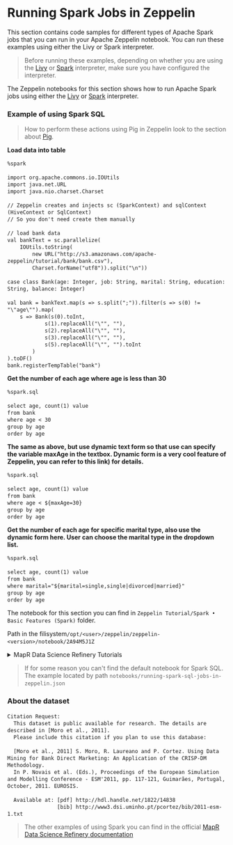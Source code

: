 # Running Spark Jobs in Zeppelin

This section contains code samples for different types of Apache Spark jobs that you can run in your Apache Zeppelin notebook. You can run these examples using either the Livy or Spark interpreter. 

>Before running these examples, depending on whether you are using the [Livy](https://mapr.com/docs/61/Zeppelin/ConfigureLivyInterpreter.html#task_t1d_4yj_qbb) or [Spark](https://mapr.com/docs/61/Zeppelin/ConfigureSparkInterpreter.html#task_t1d_4yj_qbb) interpreter, make sure you have configured the interpreter.

The Zeppelin notebooks for this section shows how to run Apache Spark jobs using either the [Livy](https://mapr.com/docs/61/Zeppelin/ConfigureLivyInterpreter.html#task_t1d_4yj_qbb) or [Spark](https://mapr.com/docs/61/Zeppelin/ConfigureSparkInterpreter.html#task_t1d_4yj_qbb) interpreter.


### Example of using Spark SQL

>How to perform these actions using Pig in Zeppelin look to the section about [Pig](0052-pig-scripts.md).

**Load data into table**
```
%spark

import org.apache.commons.io.IOUtils
import java.net.URL
import java.nio.charset.Charset

// Zeppelin creates and injects sc (SparkContext) and sqlContext (HiveContext or SqlContext)
// So you don't need create them manually

// load bank data
val bankText = sc.parallelize(
    IOUtils.toString(
        new URL("http://s3.amazonaws.com/apache-zeppelin/tutorial/bank/bank.csv"),
        Charset.forName("utf8")).split("\n"))

case class Bank(age: Integer, job: String, marital: String, education: String, balance: Integer)

val bank = bankText.map(s => s.split(";")).filter(s => s(0) != "\"age\"").map(
    s => Bank(s(0).toInt, 
            s(1).replaceAll("\"", ""),
            s(2).replaceAll("\"", ""),
            s(3).replaceAll("\"", ""),
            s(5).replaceAll("\"", "").toInt
        )
).toDF()
bank.registerTempTable("bank")
```

**Get the number of each age where age is less than 30**

```
%spark.sql 

select age, count(1) value
from bank 
where age < 30 
group by age 
order by age
```

**The same as above, but use dynamic text form so that use can specify the variable maxAge in the textbox. Dynamic form is a very cool feature of Zeppelin, you can refer to this link) for details.**

```
%spark.sql 

select age, count(1) value 
from bank 
where age < ${maxAge=30} 
group by age 
order by age
```

**Get the number of each age for specific marital type, also use the dynamic form here. User can choose the marital type in the dropdown list.**

```
%spark.sql 

select age, count(1) value 
from bank 
where marital="${marital=single,single|divorced|married}" 
group by age 
order by age
```

The notebook for this section you can find in `Zeppelin Tutorial/Spark • Basic Features (Spark)` folder. 

Path in the filisystem`/opt/<user>/zeppelin/zeppelin-<version>/notebook/2A94M5J1Z`

<details> 
  <summary>MapR Data Science Refinery Tutorials</summary>

![MapR Data Science Refinery](images/welcome_zeppelin.png)

</details>


> If for some reason you can't find the default notebook for Spark SQL. The example located by path `notebooks/running-spark-sql-jobs-in-zeppelin.json`

### About the dataset

```
Citation Request:
  This dataset is public available for research. The details are described in [Moro et al., 2011]. 
  Please include this citation if you plan to use this database:

  [Moro et al., 2011] S. Moro, R. Laureano and P. Cortez. Using Data Mining for Bank Direct Marketing: An Application of the CRISP-DM Methodology. 
  In P. Novais et al. (Eds.), Proceedings of the European Simulation and Modelling Conference - ESM'2011, pp. 117-121, Guimarães, Portugal, October, 2011. EUROSIS.

  Available at: [pdf] http://hdl.handle.net/1822/14838
                [bib] http://www3.dsi.uminho.pt/pcortez/bib/2011-esm-1.txt
```

> The other examples of using Spark you can find in the official [MapR Data Science Refinery documentation](https://mapr.com/docs/61/Zeppelin/ZeppelinSpark.html)
